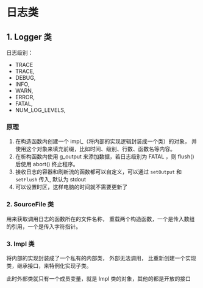 # 日志类

## 1. Logger 类

日志级别：
* TRACE
* TRACE,
* DEBUG,
* INFO,
* WARN,
* ERROR,
* FATAL,
* NUM_LOG_LEVELS,  


### 原理

1. 在构造函数内创建一个 impl_（将内部的实现逻辑封装成一个类）的对象， 并使用这个对象来填充前缀，比如时间、级别、行数、函数名等内容。
2. 在析构函数内使用 g_output 来添加数据，若日志级别为 FATAL ，则 flush() 后使用 abort() 终止程序。
3. 接收日志的容器和刷新流的函数都可以自定义，可以通过 `setOutput` 和 `setFlush` 传入, 默认为 stdout
4. 可以设置时区，这样电脑的时间就不需要更新了


### 2. SourceFile 类

用来获取调用日志的函数所在的文件名称， 重载两个构造函数，一个是传入数组的引用，一个是传入字符指针。


### 3. Impl 类

将内部的实现封装成了一个私有的内部类， 外部无法调用， 比重新创建一个实现类，继承接口，来特例化实现子类。

此时外部类就只有一个成员变量，就是 Impl 类的对象，其他的都是开放的接口